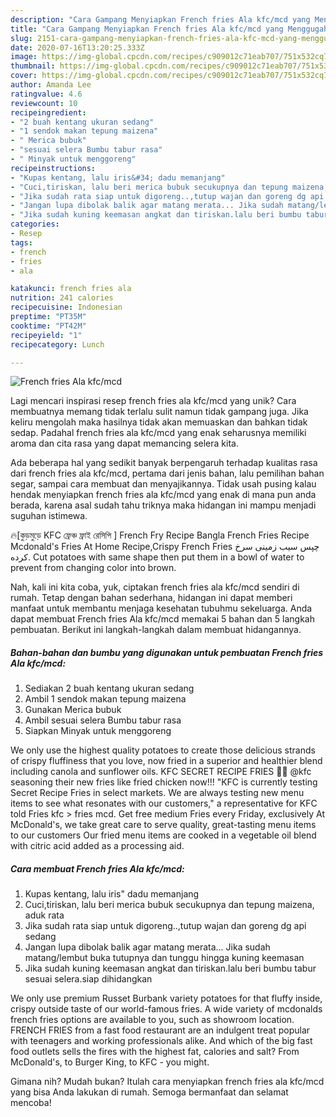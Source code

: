 ```yaml
---
description: "Cara Gampang Menyiapkan French fries Ala kfc/mcd yang Menggugah Selera"
title: "Cara Gampang Menyiapkan French fries Ala kfc/mcd yang Menggugah Selera"
slug: 2151-cara-gampang-menyiapkan-french-fries-ala-kfc-mcd-yang-menggugah-selera
date: 2020-07-16T13:20:25.333Z
image: https://img-global.cpcdn.com/recipes/c909012c71eab707/751x532cq70/french-fries-ala-kfcmcd-foto-resep-utama.jpg
thumbnail: https://img-global.cpcdn.com/recipes/c909012c71eab707/751x532cq70/french-fries-ala-kfcmcd-foto-resep-utama.jpg
cover: https://img-global.cpcdn.com/recipes/c909012c71eab707/751x532cq70/french-fries-ala-kfcmcd-foto-resep-utama.jpg
author: Amanda Lee
ratingvalue: 4.6
reviewcount: 10
recipeingredient:
- "2 buah kentang ukuran sedang"
- "1 sendok makan tepung maizena"
- " Merica bubuk"
- "sesuai selera Bumbu tabur rasa"
- " Minyak untuk menggoreng"
recipeinstructions:
- "Kupas kentang, lalu iris&#34; dadu memanjang"
- "Cuci,tiriskan, lalu beri merica bubuk secukupnya dan tepung maizena, aduk rata"
- "Jika sudah rata siap untuk digoreng..,tutup wajan dan goreng dg api sedang"
- "Jangan lupa dibolak balik agar matang merata... Jika sudah matang/lembut buka tutupnya dan tunggu hingga kuning keemasan"
- "Jika sudah kuning keemasan angkat dan tiriskan.lalu beri bumbu tabur sesuai selera.siap dihidangkan"
categories:
- Resep
tags:
- french
- fries
- ala

katakunci: french fries ala 
nutrition: 241 calories
recipecuisine: Indonesian
preptime: "PT35M"
cooktime: "PT42M"
recipeyield: "1"
recipecategory: Lunch

---
```



![French fries Ala kfc/mcd](https://img-global.cpcdn.com/recipes/c909012c71eab707/751x532cq70/french-fries-ala-kfcmcd-foto-resep-utama.jpg)

Lagi mencari inspirasi resep french fries ala kfc/mcd yang unik? Cara membuatnya memang tidak terlalu sulit namun tidak gampang juga. Jika keliru mengolah maka hasilnya tidak akan memuaskan dan bahkan tidak sedap. Padahal french fries ala kfc/mcd yang enak seharusnya memiliki aroma dan cita rasa yang dapat memancing selera kita.

Ada beberapa hal yang sedikit banyak berpengaruh terhadap kualitas rasa dari french fries ala kfc/mcd, pertama dari jenis bahan, lalu pemilihan bahan segar, sampai cara membuat dan menyajikannya. Tidak usah pusing kalau hendak menyiapkan french fries ala kfc/mcd yang enak di mana pun anda berada, karena asal sudah tahu triknya maka hidangan ini mampu menjadi suguhan istimewa.

🔥[কুড়মুড়ে KFC ফ্রেঞ্চ ফ্রাই রেসিপি ] French Fry Recipe Bangla French Fries Recipe Mcdonald&#39;s Fries At Home Recipe,Crispy French Fries چپس سیب زمینی سرخ کرده. Cut potatoes with same shape then put them in a bowl of water to prevent from changing color into brown.


Nah, kali ini kita coba, yuk, ciptakan french fries ala kfc/mcd sendiri di rumah. Tetap dengan bahan sederhana, hidangan ini dapat memberi manfaat untuk membantu menjaga kesehatan tubuhmu sekeluarga. Anda dapat membuat French fries Ala kfc/mcd memakai 5 bahan dan 5 langkah pembuatan. Berikut ini langkah-langkah dalam membuat hidangannya.

<!--inarticleads1-->

##### Bahan-bahan dan bumbu yang digunakan untuk pembuatan French fries Ala kfc/mcd:

1. Sediakan 2 buah kentang ukuran sedang
1. Ambil 1 sendok makan tepung maizena
1. Gunakan  Merica bubuk
1. Ambil sesuai selera Bumbu tabur rasa
1. Siapkan  Minyak untuk menggoreng


We only use the highest quality potatoes to create those delicious strands of crispy fluffiness that you love, now fried in a superior and healthier blend including canola and sunflower oils. KFC SECRET RECIPE FRIES 🍟🍗 @kfc seasoning their new fries like fried chicken now!!! &#34;KFC is currently testing Secret Recipe Fries in select markets. We are always testing new menu items to see what resonates with our customers,&#34; a representative for KFC told Fries kfc &gt; fries mcd. Get free medium Fries every Friday, exclusively At McDonald&#39;s, we take great care to serve quality, great-tasting menu items to our customers Our fried menu items are cooked in a vegetable oil blend with citric acid added as a processing aid. 

<!--inarticleads2-->

##### Cara membuat French fries Ala kfc/mcd:

1. Kupas kentang, lalu iris&#34; dadu memanjang
1. Cuci,tiriskan, lalu beri merica bubuk secukupnya dan tepung maizena, aduk rata
1. Jika sudah rata siap untuk digoreng..,tutup wajan dan goreng dg api sedang
1. Jangan lupa dibolak balik agar matang merata... Jika sudah matang/lembut buka tutupnya dan tunggu hingga kuning keemasan
1. Jika sudah kuning keemasan angkat dan tiriskan.lalu beri bumbu tabur sesuai selera.siap dihidangkan


We only use premium Russet Burbank variety potatoes for that fluffy inside, crispy outside taste of our world-famous fries. A wide variety of mcdonalds french fries options are available to you, such as showroom location. FRENCH FRIES from a fast food restaurant are an indulgent treat popular with teenagers and working professionals alike. And which of the big fast food outlets sells the fires with the highest fat, calories and salt? From McDonald&#39;s, to Burger King, to KFC - you might. 

Gimana nih? Mudah bukan? Itulah cara menyiapkan french fries ala kfc/mcd yang bisa Anda lakukan di rumah. Semoga bermanfaat dan selamat mencoba!
